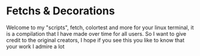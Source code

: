 # Fetchs & Decorations

Welcome to my "scripts", fetch, colortest and more for your linux terminal, it is a compilation that I have made over time for all users. So I want to give credit to the original creators, I hope if you see this you like to know that your work I admire a lot

